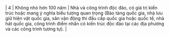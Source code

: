|     4 | Không nhỏ hơn 100 năm                              | Nhà và công trình độc đáo, có giá trị kiến trúc hoặc mang ý nghĩa biểu tượng quan trọng (Bảo tàng quốc gia, nhà lưu giữ hiện vật quốc gia, sân vận động thi đấu cấp quốc gia hoặc quốc tế, nhà hát quốc gia, công trình điểm nhấn có kiến trúc độc đáo tại các địa phương và các công trình tương tự). |